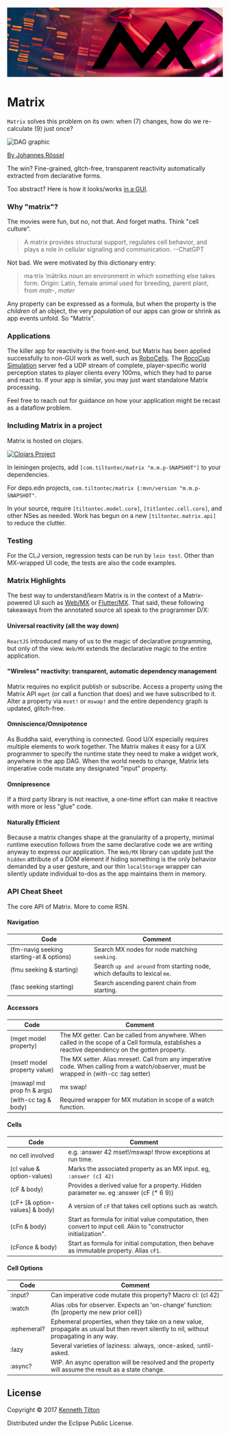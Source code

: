 ![Matrix cell culture](../../images/mx-banner-red.jpg)
# Matrix
`Matrix` solves this problem on its own: when (7) changes, how do we re-calculate (9) just once?

![DAG graphic](https://github.com/kennytilton/matrix/blob/main/cljc/matrix/resources/Directed_acyclic_graph.png?raw=true) 

[By Johannes Rössel](https://commons.wikimedia.org/w/index.php?curid=5559952)

The win? Fine-grained, gltch-free, transparent reactivity automatically extracted from declarative forms.

Too abstract? Here is how it looks/works [in a GUI](https://kennytilton.github.io/web-mx-quickstart/#/).

### Why "matrix"?
The movies were fun, but no, not that. And forget maths. Think "cell culture".

> A matrix provides structural support, regulates cell behavior, and plays a role in cellular signaling and communication. --ChatGPT

Not bad. We were motivated by this dictionary entry:

> ma·trix ˈmātriks *noun* an environment in which something else takes form. *Origin:* Latin, female animal used for breeding, parent plant, from *matr-*, *mater*

Any property can be expressed as a formula, but when the property is the _children_ of an object, the very _population_ of our apps can grow or shrink as app events unfold. So "Matrix".

### Applications

The killer app for reactivity is the front-end, but Matrix has been applied successfully to non-GUI work as well, such as [RoboCells](https://sourceforge.net/projects/robocells/). The [RocoCup Simulation](https://www.robocup.org/leagues/23) server fed a UDP stream of complete, player-specific world perception states to player clients every 100ms, which they had to parse and react to. If your app is similar, you may just want standalone Matrix processing.

Feel free to reach out for guidance on how your application might be recast as a dataflow problem.

### Including Matrix in a project
Matrix is hosted on clojars.

[![Clojars Project](https://img.shields.io/clojars/v/com.tiltontec/matrix.svg?include_prereleases)](https://clojars.org/com.tiltontec/matrix)

In leiningen projects, add `[com.tiltontec/matrix "m.m.p-SNAPSHOT"]` to your dependencies.

For deps.edn projects, `com.tiltontec/matrix {:mvn/version "m.m.p-SNAPSHOT"`.

In your source, require `[tiltontec.model.core]`, `[titlontec.cell.core]`, and other NSes as needed. Work has begun on a new `[tiltontec.matrix.api]` to reduce the clutter.

### Testing
For the CLJ version, regression tests can be run by `lein test`. Other than MX-wrapped UI code, the tests are also the code examples.

### Matrix Highlights
The best way to understand/learn Matrix is in the context of a Matrix-powered UI such as [Web/MX](https://github.com/kennytilton/web-mx) or [Flutter/MX](https://github.com/kennytilton/flutter-mx). That said, these following takeaways from the annotated source all speak to the programmer D/X:

#### Universal reactivity (all the way down)
`ReactJS` introduced many of us to the magic of declarative programming, but only of the view. `Web/MX` extends the declarative magic to the entire application. 

#### "Wireless" reactivity: transparent, automatic dependency management
Matrix requires no explicit publish or subscribe. Access a property using the Matrix API `mget` (or call a function that does) and we have subscribed to it. Alter a property via `mset!` or `mswap!` and the entire dependency graph is updated, glitch-free.

#### Omniscience/Omnipotence
As Buddha said, everything is connected. Good U/X especially requires multiple elements to work together. The Matrix makes it easy for a U/X programmer to specify  the runtime state they need to make a widget work, anywhere in the app DAG. When the world needs to change, Matrix lets imperative code mutate any designated "input" property.

#### Omnipresence
If a third party library is not reactive, a one-time effort can make it reactive with more or less "glue" code.

#### Naturally Efficient
Because a matrix changes shape at the granularity of a property, minimal runtime execution follows from the same declarative code we are writing anyway to express our application. The `Web/MX` library can update just the `hidden` attribute of a DOM element if hiding something is the only behavior demanded by a user gesture, and our thin `localStorage` wrapper can silently update individual to-dos as the app maintains them in memory. 

### API Cheat Sheet
The core API of Matrix. More to come RSN.

#### Navigation

| Code | Comment |
| ---- | ------- |
| (fm-navig seeking starting-at & options) |	Search MX nodes for node matching `seeking`. |
(fmu seeking & starting)	| Search `up and around` from starting node, which defaults to lexical `me`.
(fasc seeking starting)	| Search ascending parent chain from starting.

#### Accessors
| Code | Comment |
| ---- | ------- |
(mget model property)	| The MX getter. Can be called from anywhere. When called in the scope of a Cell formula, establishes a reactive dependency on the gotten property.
(mset! model property value)	| The MX setter. Alias mreset!. Call from any imperative code. When calling from a watch/observer, must be wrapped in (with-cc :tag setter)
(mswap! md prop fn & args)|	mx swap!
(with-cc tag & body)	| Required wrapper for MX mutation in scope of a watch function.

#### Cells
| Code | Comment |
| ---- | ------- |
no cell involved | e.g. :answer 42	mset!/mswap! throw exceptions at run time.
(cI value & option-values)	| Marks the associated property as an MX input. eg, `:answer (cI 42)`
(cF & body)	| Provides a derived value for a property. Hidden parameter `me`. eg :answer (cF (* 6 9))
(cF+ [& option-values] & body)	| A version of `cF` that takes cell options such as :watch.
(cFn & body)	| Start as formula for initial value computation, then convert to input cell. Akin to "constructor initialization".
(cFonce & body)	| Start as formula for initial computation, then behave as immutable property. Alias `cF1`.

#### Cell Options
| Code | Comment |
| ---- | ------- |
:input?	| Can imperative code mutate this property? Macro cI: (cI 42)
:watch	| Alias :obs for observer. Expects an 'on-change' function: (fn [property me new prior cell])
:ephemeral?	| Ephemeral properties, when they take on a new value, propagate as usual but then revert silently to nil, without propagating in any way.
:lazy	| Several varieties of laziness: :always, :once-asked, :until-asked.
:async? | WIP. An async operation will be resolved and the property will assume the result as a state change.

## License

Copyright © 2017 [Kenneth Tilton](http://github.com/kennytilton)

Distributed under the Eclipse Public License.
